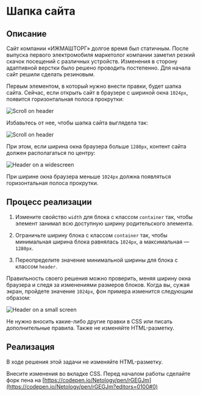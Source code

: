 ﻿# Шапка сайта

## Описание

Сайт компании «ИЖМАШТОРГ» долгое время был статичным. После выпуска первого электромобиля маркетолог компании заметил резкий скачок посещений с различных устройств. Изменения в сторону адаптивной верстки было решено проводить постепенно. Для начала сайт решили сделать резиновым.

Первым элементом, в который нужно внести правки, будет шапка сайта.
Сейчас, если открыть сайт в браузере с шириной окна `1024px`, появится горизонтальная полоса прокрутки:

![Scroll on header](../../sources/fluid-header-scroll.jpg)

Избавьтесь от нее, чтобы шапка сайта выглядела так:

![Scroll on header](../../sources/fluid-header-noscroll.jpg)

При этом, если ширина окна браузера больше `1280px`, контент сайта должен располагаться по центру:

![Header on a widescreen](../../sources/fluid-header-widescreen.jpg)

При ширине окна браузера меньше `1024px` должна появляться горизонтальная полоса прокрутки.

## Процесс реализации

1. Измените свойство `width` для блока с классом `container` так, чтобы элемент занимал всю доступную ширину родительского элемента.

2. Ограничьте ширину блока с классом `container` так, чтобы минимальная ширина блока равнялась `1024px`, а максимальная — `1280px`.

3. Переопределите значение минимальной ширины для блока с классом `header`.

Правильность своего решения можно проверить, меняя ширину окна браузера и следя за изменениями размеров блоков. Когда вы, сужая экран, пройдете значение `1024px`, фон примера изменится следующим образом:

![Header on a small screen](../../sources/fluid-header-smallscreen.jpg)

Не нужно вносить какие-либо другие правки в CSS или писать дополнительные правила. Также не изменяйте HTML-разметку.

## Реализация

В ходе решения этой задачи не изменяйте HTML-разметку.

Внесите изменения во вкладке CSS. Перед началом работы сделайте форк пена на [https://codepen.io/Netology/pen/rGEGJm](https://codepen.io/Netology/pen/rGEGJm?editors=0100#0)
